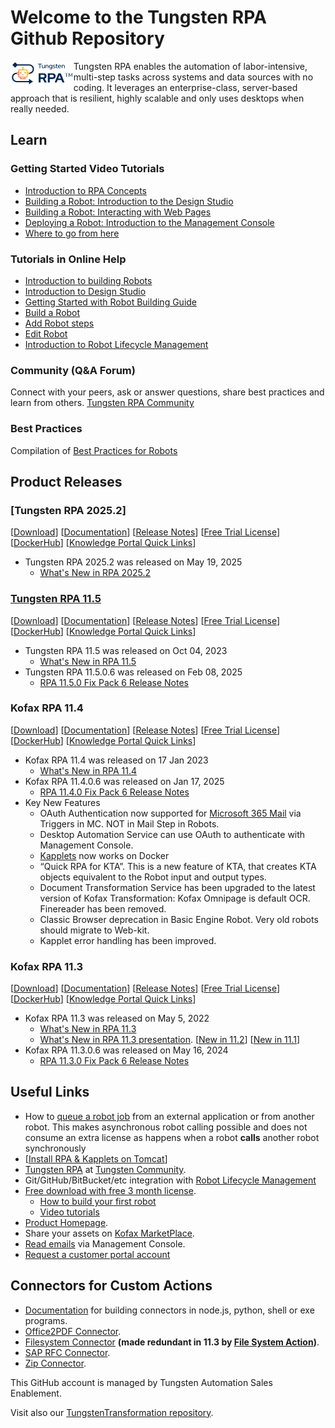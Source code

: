 # Welcome to the Tungsten RPA Github Repository
<img align="left" src="Tungsten-RPA.svg" width="20%" alt="Tungsten RPA logo"> Tungsten RPA enables the automation of labor-intensive, multi-step tasks across systems and data sources with no coding. It leverages an enterprise-class, server-based approach that is resilient, highly scalable and only uses desktops when really needed.  

## Learn 
### Getting Started Video Tutorials
* [Introduction to RPA Concepts](https://player.vimeo.com/video/1026274148)
* [Building a Robot: Introduction to the Design Studio](https://player.vimeo.com/video/1026274834)
* [Building a Robot: Interacting with Web Pages](https://player.vimeo.com/video/1026294162)
* [Deploying a Robot: Introduction to the Management Console](https://player.vimeo.com/video/1026294177)
* [Where to go from here](https://player.vimeo.com/video/1026294141)

[//]: # (This is a step-by-step guide to building a robust robot showing the use of guards, aliases, loops, loops in loops, database connections, expressions and more. presentation and video https://play.vidyard.com/zxsZLeBzzZpnu9qbEZVRwh download robot https://github.com/TungstenRPA/Hansard-Robot)

### Tutorials in Online Help
* [Introduction to building Robots](https://docshield.tungstenautomation.com/RPA/en_US/2025.2-shem3gtulr/help/rpa_help/help_main/designstudio/c_intro_robot_building.html)
* [Introduction to Design Studio](https://docshield.tungstenautomation.com/RPA/en_US/2025.2-shem3gtulr/help/rpa_help/help_main/designstudio/c_designstudio.html)
* [Getting Started with Robot Building Guide](https://docshield.tungstenautomation.com/RPA/en_US/2025.2-shem3gtulr/print/TungstenRPAGettingStartedRobotBuildingGuide_EN.pdf)
* [Build a Robot](https://docshield.tungstenautomation.com/RPA/en_US/2025.2-shem3gtulr/help/rpa_help/help_main/designstudio/c_getstartedwithdas.html)
* [Add Robot steps](https://docshield.tungstenautomation.com/RPA/en_US/2025.2-shem3gtulr/help/rpa_help/help_main/designstudio/c_dassteps.html)
* [Edit Robot](https://docshield.tungstenautomation.com/RPA/en_US/2025.2-shem3gtulr/help/rpa_help/help_main/designstudio/c_robot_editor.html)
* [Introduction to Robot Lifecycle Management](https://docshield.tungstenautomation.com/RPA/en_US/2025.2-shem3gtulr/help/rpa_help/All_Shared/c_introduction.html)

### Community (Q&A Forum)
Connect with your peers, ask or answer questions, share best practices and learn from others.
[Tungsten RPA Community](https://community.kofax.com/s/topic/0TO3m000000IznGGAS/rpa)
### Best Practices
Compilation of [Best Practices for Robots](https://github.com/TungstenRPA/RPA-Best-Practices#readme) 
## Product Releases
### [Tungsten RPA 2025.2]
[[Download](https://delivery.tungstenautomation.com)] [[Documentation](https://docshield.tungstenautomation.com/Portal/Products/en_US/RPA/2025.2-shem3gtulr/RPA.htm)] [[Release Notes](https://docshield.tungstenautomation.com/RPA/en_US/2025.2-shem3gtulr/help/rpa_rn/index.html)] [[Free Trial License](https://www.tungstenautomation.com/products/rpa/rpa-free-trial)] [[DockerHub](https://hub.docker.com/u/tungstenautomation)]  [[Knowledge Portal Quick Links](https://knowledge.tungstenautomation.com/bundle/z-kb-articles-salesforce9/page/34865.html)]
* Tungsten RPA 2025.2 was released on May 19, 2025
  * [What's New in RPA 2025.2](https://docshield.tungstenautomation.com/RPA/en_US/2025.2-shem3gtulr/help/rpa_rn/rpa_releasenotes/c_newfeatures.html)
### [Tungsten RPA 11.5](https://github.com/TungstenRPA/11.5)
[[Download](https://delivery.tungstenautomation.com)] [[Documentation](https://docshield.tungstenautomation.com/Portal/Products/en_US/RPA/11.5.0-nlfihq5gwr/RPA.htm)] [[Release Notes](https://docshield.tungstenautomation.com/RPA/en_US/11.5.0-nlfihq5gwr/help/rpa_rn/index.html)] [[Free Trial License](https://www.tungstenautomation.com/products/rpa/rpa-free-trial)] [[DockerHub](https://hub.docker.com/u/tungstenautomation)]  [[Knowledge Portal Quick Links](https://knowledge.tungstenautomation.com/bundle/z-kb-articles-salesforce9/page/34865.html)]
* Tungsten RPA 11.5 was released on Oct 04, 2023
  * [What's New in RPA 11.5](https://docshield.tungstenautomation.com/RPA/en_US/11.5.0-nlfihq5gwr/help/rpa_rn/rpa_releasenotes/c_newfeatures.html)
* Tungsten RPA 11.5.0.6 was released on Feb 08, 2025
  * [RPA 11.5.0 Fix Pack 6 Release Notes](https://docshield.tungstenautomation.com/RPA/en_US/11.5.0-nlfihq5gwr/print/ReadMe-KofaxRPA-11.5.0.6.htm)
### Kofax RPA 11.4
 [[Download](https://delivery.tungstenautomation.com)] [[Documentation](https://docshield.tungstenautomation.com/Portal/Products/en_US/RPA/11.4.0-vcsft2fhaw/RPA.htm)] [[Release Notes](https://docshield.tungstenautomation.com/RPA/en_US/11.4.0-vcsft2fhaw/help/rpa_rn/index.html)] [[Free Trial License](https://www.tungstenautomation.com/products/rpa/rpa-free-trial)] [[DockerHub](https://hub.docker.com/u/tungstenautomation)] [[Knowledge Portal Quick Links](https://knowledge.tungstenautomation.com/bundle/z-kb-articles-salesforce9/page/34865.html)]
* Kofax RPA 11.4 was released on 17 Jan 2023
  * [What's New in RPA 11.4](https://docshield.tungstenautomation.com/RPA/en_US/11.4.0-vcsft2fhaw/help/rpa_rn/rpa_releasenotes/c_newfeatures.html)
* Kofax RPA 11.4.0.6 was released on Jan 17, 2025
  * [RPA 11.4.0 Fix Pack 6 Release Notes](https://docshield.tungstenautomation.com/RPA/en_US/11.4.0-vcsft2fhaw/print/ReadMe-KofaxRPA-11.4.0.6.htm)
* Key New Features
  *	OAuth Authentication now supported for [Microsoft 365 Mail](https://github.com/TungstenRPA/Mail/blob/master/Microsoft365.md) via Triggers in MC. NOT in Mail Step in Robots.
  *	Desktop Automation Service can use OAuth to authenticate with Management Console.
  *	[Kapplets](https://github.com/TungstenRPA/Docker/blob/6b954e9188e3828183b9e9e6ce37afe4b3cde62a/docker-compose.yml) now works on Docker
  *	“Quick RPA for KTA”. This is a new feature of KTA, that creates KTA objects equivalent to the Robot input and output types.
  *	Document Transformation Service has been upgraded to the latest version of Kofax Transformation: Kofax Omnipage is default OCR. Finereader has been removed.
  *	Classic Browser deprecation in Basic Engine Robot. Very old robots should migrate to Web-kit.
  *	Kapplet error handling has been improved.
### Kofax RPA 11.3
 [[Download](https://delivery.tungstenautomation.com)] [[Documentation](https://docshield.tungstenautomation.com/Portal/Products/en_US/RPA/11.3.0_5cdzhlgb3t/RPA.htm)] [[Release Notes](https://docshield.tungstenautomation.com/RPA/en_US/11.3.0_5cdzhlgb3t/help/rpa_rn/index.html)] [[Free Trial License](https://www.tungstenautomation.com/products/rpa/rpa-free-trial)] [[DockerHub](https://hub.docker.com/u/tungstenautomation)] [[Knowledge Portal Quick Links](https://knowledge.tungstenautomation.com/bundle/z-kb-articles-salesforce9/page/34865.html)]
* Kofax RPA 11.3 was released on May 5, 2022
  * [What's New in RPA 11.3](https://docshield.tungstenautomation.com/RPA/en_US/11.3.0_5cdzhlgb3t/help/rpa_rn/rpa_releasenotes/c_newfeatures.html)
  * [What's New in RPA 11.3 presentation](https://github.com/TungstenRPA/RPA-11.3). [[New in 11.2](https://github.com/TungstenRPA/RPA-11.2)] [[New in 11.1](https://github.com/TungstenRPA/RPA-11.1)] 
* Kofax RPA 11.3.0.6 was released on May 16, 2024
  * [RPA 11.3.0 Fix Pack 6 Release Notes](https://docshield.tungstenautomation.com/RPA/en_US/11.3.0_5cdzhlgb3t/print/ReadMe-KofaxRPA-11.3.0.6.htm)
## Useful Links
* How to [queue a robot job](https://github.com/TungstenRPA/RPA-11.1/blob/main/RobotQueueing.md#robot-queueing-in-kofax-rpa) from an external application or from another robot. This makes asynchronous robot calling possible and does not consume an extra license as happens when a robot **calls** another robot synchronously
* [[Install RPA & Kapplets on Tomcat](https://github.com/TungstenRPA/RPA-Best-Practices/wiki/Install-Kofax-RPA-11.3-on-Apache-Tomcat-on-Windows)]
* [Tungsten RPA](https://community.kofax.com/s/topic/0TO3m000000IznGGAS/robotic-process-automation) at [Tungsten Community](https://community.kofax.com).
* Git/GitHub/BitBucket/etc integration with [Robot Lifecycle Management](https://github.com/TungstenRPA/Robot-Lifecycle-Management-Guide)
* [Free download with free 3 month license](https://www.tungstenautomation.com/products/rpa/rpa-free-trial).
  * [How to build your first robot](https://www.tungstenautomation.com/-/media/files/e-books/en/ug_rpa-tutorial-guide-_en.pdf)
  * [Video tutorials](https://www.tungstenautomation.com/eg/kofax-rpa-tutorials)
* [Product Homepage](https://www.tungstenautomation.com/products/rpa).
* Share your assets on [Kofax MarketPlace](https://marketplace.tungstenautomation.com/).
* [Read emails](https://github.com/TungstenRPA/RPA-11.1/blob/main/Enhanced%20Email%20Integration.md#enhanced-email-integration-in-kofax-rpa-111) via Management Console.
* [Request a customer portal account](https://knowledge.kofax.com/General_Support/00_Support_Forms/Customer_Portal_Request?_ga=2.130987279.1656012013.1655202293-294255832.1654091170)
## Connectors for Custom Actions
 * [Documentation](https://docshield.tungstenautomation.com/RPA/en_US/11.4.0-vcsft2fhaw/help/rpa_help/help_main/designstudio/c_das_customactionstep.html) for building connectors in node.js, python, shell or exe programs.
 * [Office2PDF Connector](https://github.com/TungstenRPA/RPA-Connector-Office2PDF).
 * [Filesystem Connector](https://github.com/TungstenRPA/RPA-Connector-File-System) **(made redundant in 11.3 by [File System Action](https://docshield.tungstenautomation.com/RPA/en_US/11.4.0-vcsft2fhaw/help/rpa_help/help_main/designstudio/c_das_filesystemactionstep.html))**.
 * [SAP RFC Connector](https://github.com/TungstenRPA/RPA-Connector-RFC).
 * [Zip Connector](https://github.com/TungstenRPA/RPA-Connector-Zip).
 

This GitHub account is managed by Tungsten Automation Sales Enablement.

Visit also our [TungstenTransformation repository](https://github.com/TungstenTransformation).
